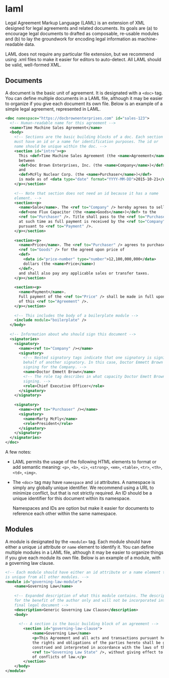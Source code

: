 # laml

Legal Agreement Markup Language (LAML) is an extension of XML designed for legal agreements and related documents. Its goals are (a) to encourage legal documents to drafted as composable, re-usable modules and (b) to  lay the groundwork for encoding legal information as machine-readable data.

LAML does not require any particular file extension, but we recommend using .xml files to make it easier for editors to auto-detect. All LAML should be valid, well-formed XML.


Documents
---------

A document is the basic unit of agreement. It is designated with a `<doc>` tag. You can define multiple documents in a LAML file, although it may be easier to organize if you give each document its own file. Below is an example of a simple legal agreement, represented in LAML.

```xml
<doc namespace="https://docbrownenterprises.com" id="sales-123">
  <!-- Human-readable name for this agreement -->
  <name>Time Machine Sales Agreement</name>
  <body>
    <!-- Sections are the basic building blocks of a doc. Each section
    must have an id or a name for identification purposes. The id or
    name should be unique within the doc. -->
    <section id="intro"><p>
      This <def>Time Machine Sales Agreement (the <name>Agreement</name>)</def>
      between
      <def>Doc Brown Enterprises, Inc. (the <name>Company</name>)</def>
      and
      <def>McFly Nuclear Corp. (the <name>Purchaser</name>)</def>
      is made as of <data type="date" format="YYYY-MM-DD">2015-10-21</data>
    </p></section>
    
    <!-- Note that section does not need an id because it has a name
    element. -->
    <section><p>
      <name>Sale</name>. The <ref to="Company" /> hereby agrees to sell
      <def>one Flux Capacitor (the <name>Goods</name>)</def> to the
      <ref to="Purchaser" />. Title shall pass to the <ref to="Purchaser" />
      at such time as full payment is received by the <ref to="Company" />
      pursuant to <ref to="Payment" />.
    </p></section>
    
    <section><p>
      <name>Price</name>. The <ref to="Purchaser" /> agrees to purchase the
      <ref to="Goods" /> for the agreed upon price of
      <def>
        <data id="price-number" type="number">12,100,000,000</data>
        dollars (the <name>Price</name>)
      </def>,
      and shall also pay any applicable sales or transfer taxes.
    </p></section>
    
    <section><p>
      <name>Payment</name>.
      Full payment of the <ref to="Price" /> shall be made in full upon signing
      of this <ref to="Agreement" />.
    </p></section>
    
    <!-- This includes the body of a boilerplate module -->
    <include module="boilerplate" />
  </body>
  
  <!-- Information about who should sign this document -->
  <signatories>
    <signatory>
      <name><ref to="Company" /></name>
      <signatory>
        <!-- Nested signatory tags indicate that one signatory is signing on
        behalf of another signatory. In this case, Doctor Emmett Brown is
        signing for the Company. -->
        <name>Doctor Emmett Brown</name>
        <!-- The role tag describes in what capacity Doctor Emett Brown is
        signing. -->
        <role>Chief Executive Officer</role>
      </signatory>
    </signatory>
    
    <signatory>
      <name><ref to="Purchaser" /></name>
      <signatory>
        <name>Marty McFly</name>
        <role>President</role>
      </signatory>
    </signatory>
  </signatories>
</doc>
```

A few notes:

* LAML permits the usage of the following HTML elements to format or add semantic meaning: `<p>`, `<b>`, `<i>`, `<strong>`, `<em>`, `<table>`, `<tr>`, `<th>`, `<td>`, `<img>`.

* The `<doc>` tag may have `namespace` and `id` attributes. A namespace is simply any globally unique identifier. We recommend using a URL to minimize conflict, but that is not strictly required. An ID should be a unique identifier for this document within its namespace.

  Namespaces and IDs are option but make it easier for documents to reference each other within the same namespace.


Modules
-------

A module is designated by the `<module>` tag. Each module should have either a unique `id` attribute or `name` element to identify it. You can define multiple modules in a LAML file, although it may be easier to organize things if you give each module its own file. Below is an example of a module, with a governing law clause.

```xml
<!-- Each module should have either an id attribute or a name element that
is unique from all other modules. -->
<module id="governing-law-module">
	<name>Governing Law</name>
	
	<!-- Expanded description of what this module contains. The description is
	for the benefit of the author only and will not be incorporated into the
	final legal document -->
	<description>Generic Governing Law Clause</description>
	<body>
	
	  <!-- A section is the basic building block of an agreement -->
		<section id="governing-law-clause">
			<name>Governing Law</name>
			<p>This Agreement and all acts and transactions pursuant hereto and
			the rights and obligations of the parties hereto shall be governed,
			construed and interpreted in accordance with the laws of the State of
			<ref to="Governing Law State" />, without giving effect to principles
			of conflicts of law.</p>
		</section>
	</body>
</module>
```
